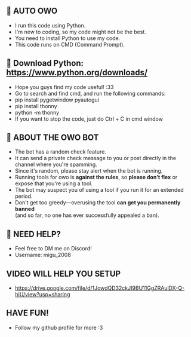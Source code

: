 ## 🚀 AUTO OWO  
- I run this code using Python.  
- I'm new to coding, so my code might not be the best.  
- You need to install Python to use my code.  
- This code runs on CMD (Command Prompt).  

## 🔗 Download Python: https://www.python.org/downloads/  
- Hope you guys find my code useful! :33
- Go to search and find cmd, and run the following commands:
- pip install pygetwindow pyautogui
- pip install thonny
- python -m thonny
- If you want to stop the code, just do Ctrl + C in cmd window

## 🤖 ABOUT THE OWO BOT  
- The bot has a random check feature.  
- It can send a private check message to you or post directly in the channel where you're spamming.  
- Since it's random, please stay alert when the bot is running.  
- Running tools for owo is **against the rules**, so **please don’t flex** or expose that you're using a tool.  
- The bot may suspect you of using a tool if you run it for an extended period.  
- Don't get too greedy—overusing the tool **can get you permanently banned**   
  (and so far, no one has ever successfully appealed a ban).  

## 📩 NEED HELP?  
- Feel free to DM me on Discord!  
- Username: migu_2008

## VIDEO WILL HELP YOU SETUP
- https://drive.google.com/file/d/1JowdQD32ckJI9BU11GgZRAulDX-Q-hIU/view?usp=sharing

## HAVE FUN!
- Follow my github profile for more :3
